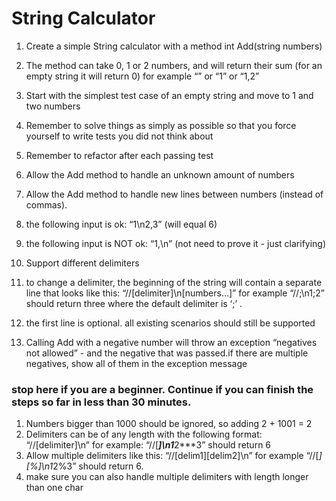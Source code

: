 # String Calculator

1. Create a simple String calculator with a method int Add(string numbers)
  1. The method can take 0, 1 or 2 numbers, and will return their sum (for an empty string it will return 0) for example “” or “1” or “1,2”
  1. Start with the simplest test case of an empty string and move to 1 and two numbers
  1. Remember to solve things as simply as possible so that you force yourself to write tests you did not think about
  1. Remember to refactor after each passing test

2. Allow the Add method to handle an unknown amount of numbers

1. Allow the Add method to handle new lines between numbers (instead of commas).
  1. the following input is ok:  “1\n2,3”  (will equal 6)
  1. the following input is NOT ok:  “1,\n” (not need to prove it - just clarifying)

1. Support different delimiters
  1. to change a delimiter, the beginning of the string will contain a separate line that looks like this:   “//[delimiter]\n[numbers…]” for example “//;\n1;2” should return three where the default delimiter is ‘;’ .
  1. the first line is optional. all existing scenarios should still be supported

1. Calling Add with a negative number will throw an exception “negatives not allowed” - and the negative that was passed.if there are multiple negatives, show all of them in the exception message

### stop here if you are a beginner. Continue if you can finish the steps so far in less than 30 minutes.

1. Numbers bigger than 1000 should be ignored, so adding 2 + 1001  = 2
1. Delimiters can be of any length with the following format:  “//[delimiter]\n” for example: “//[***]\n1***2***3” should return 6
1. Allow multiple delimiters like this:  “//[delim1][delim2]\n” for example “//[*][%]\n1*2%3” should return 6.
1. make sure you can also handle multiple delimiters with length longer than one char
